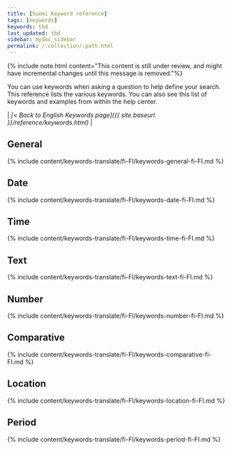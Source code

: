 ```yaml
---
title: [Suomi Keyword reference]
tags: [keywords]
keywords: tbd
last_updated: tbd
sidebar: mydoc_sidebar
permalink: /:collection/:path.html
---
```

{% include note.html content="This content is still under review, and might have incremental changes until this message is removed."%}

You can use keywords when asking a question to help define your search. This
reference lists the various keywords. You can also see this list of keywords and
examples from within the help center.

| _[< Back to English Keywords page]({{ site.baseurl }}/reference/keywords.html)_ |

## General

{% include content/keywords-translate/fi-FI/keywords-general-fi-FI.md %}

## Date

{% include content/keywords-translate/fi-FI/keywords-date-fi-FI.md %}

## Time

{% include content/keywords-translate/fi-FI/keywords-time-fi-FI.md %}

## Text

{% include content/keywords-translate/fi-FI/keywords-text-fi-FI.md %}

## Number

{% include content/keywords-translate/fi-FI/keywords-number-fi-FI.md %}

## Comparative

{% include content/keywords-translate/fi-FI/keywords-comparative-fi-FI.md %}

## Location

{% include content/keywords-translate/fi-FI/keywords-location-fi-FI.md %}

## Period

{% include content/keywords-translate/fi-FI/keywords-period-fi-FI.md %}

<!-- ## Help

{% include content/keywords-translate/fi-FI/keywords-help-fi-FI.md %} -->
